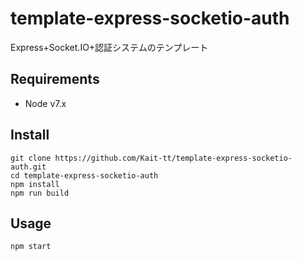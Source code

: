 # template-express-socketio-auth
Express+Socket.IO+認証システムのテンプレート

## Requirements
- Node v7.x

## Install
```
git clone https://github.com/Kait-tt/template-express-socketio-auth.git
cd template-express-socketio-auth
npm install
npm run build
```

## Usage
```
npm start
```
